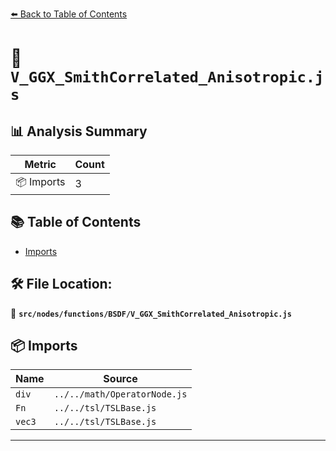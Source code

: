 [⬅️ Back to Table of Contents](../../../../index.md)

# 📄 `V_GGX_SmithCorrelated_Anisotropic.js`

## 📊 Analysis Summary

| Metric | Count |
|--------|-------|
| 📦 Imports | 3 |

## 📚 Table of Contents

- [Imports](#imports)

## 🛠️ File Location:
📂 **`src/nodes/functions/BSDF/V_GGX_SmithCorrelated_Anisotropic.js`**

## 📦 Imports

| Name | Source |
|------|--------|
| `div` | `../../math/OperatorNode.js` |
| `Fn` | `../../tsl/TSLBase.js` |
| `vec3` | `../../tsl/TSLBase.js` |


---